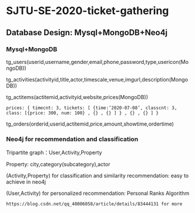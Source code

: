 # SJTU-SE-2020-ticket-gathering
## Database Design: Mysql+MongoDB+Neo4j
### Mysql+MongoDB

  tg_users(userid,username,gender,email,phone,password,type,usericon(MongoDB))
  
  tg_activities(activityid,title,actor,timescale,venue,imgurl,description(MongoDB))
  
  tg_actitems(actitemid,activityid,website,prices(MongoDB))
  
    prices: { timecnt: 3, tickets: [ {time:’2020-07-08’, classcnt: 3, class: [{price: 300, num: 100} , {} , {} ] } , {} , {} ] }
    
  tg_orders(orderid,userid,actitemid,price,amount,showtime,ordertime)
  
### Neo4j for recommendation and classification

  Tripartite graph：User,Activity,Property
  
  Property: city,category(subcategory),actor
  
  (Activity,Property) for classification and similarity recommendation: easy to achieve in neo4j
  
  (User,Activity) for personalized recommendation: Personal Ranks Algorithm 
  
    https://blog.csdn.net/qq_40006058/article/details/83444131 for more

